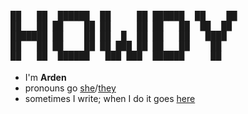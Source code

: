 <h4><pre alt='Howdy'>██   ██  ██████  ██     ██ ██████  ██    ██  
██   ██ ██    ██ ██     ██ ██   ██  ██  ██  
███████ ██    ██ ██  █  ██ ██   ██   ████   
██   ██ ██    ██ ██ ███ ██ ██   ██    ██    
██   ██  ██████   ███ ███  ██████     ██</pre></h4>   

- I'm **Arden** 
- pronouns go [she](https://pronoun.is/she)/[they](https://pronoun.is/they)
- sometimes I write; when I do it goes [here](https://dev.to/@arrrden)
